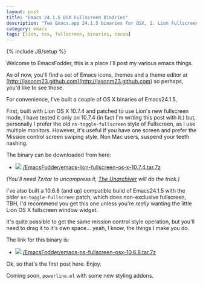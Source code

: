 ```yaml
---
layout: post
title: "Emacs 24.1.5 OSX Fullscreen Binaries"
description: "Two Emacs.app 24.1.5 binaries for OSX, 1. Lion Fullscreen and 2. Classic ns-toggle-fullscreen"
category: emacs
tags: [lion, osx, fullscreen, binaries, cocoa]
---
```

{% include JB/setup %}

Welcome to EmacsFodder, this is a place I'll post my various emacs
things.

As of now, you'll find a set of Emacs icons, themes and a theme editor
at [http://jasonm23.github.com](http://jasonm23.github.com) so
perhaps, you'd like to see those.

For convenience, I've built a couple of OS X binaries of Emacs24.1.5, 

First, built with Lion OS X 10.7.4 and patched to use Lion's new
fullscreen mode, I have tested it only on 10.7.4 (in fact I'm writing
this post with it.) but, personally I prefer the old
`ns-toggle-fullscreen` style of Fullscreen, as I use multiple
monitors. However, it's useful if you have one screen and prefer the
Mission control screen swiping style. Non Mac users, suspend your
teeth nashing.

The binary can be downloaded from here:

* ![](https://github.com/jasonm23/emacs-icons-project/raw/master/thumb/emacs-card-british-racing-green.png)  [/EmacsFodder/emacs-lion-fullscreen-os-x-10.7.4.tar.7z](/EmacsFodder/emacs-lion-fullscreen-os-x-10.7.4.tar.7z)

*(You'll need 7z/tar to uncompress it, [The Unarchiver](http://wakaba.c3.cx/s/apps/unarchiver.html) will do the trick.)*

I've also built a 10.6.8 (and up) compatible build of Emacs24.1.5
with the older `ns-toggle-fullscreen` patch, which does non-exclusive
fullscreen, TBH, I'd recommend you get this one unless you're *really*
wanting the little Lion OS X fullscreen window widget.

It's quite possible to get the same mission control style operation,
but you'll need to drag it to it's own space... yeah, I know, the
things I make you do.

The link for this binary is:

* ![](https://github.com/jasonm23/emacs-icons-project/raw/master/thumb/emacs-card-british-racing-green.png) [/EmacsFodder/emacs-ns-fullscreen-osx-10.6.8.tar.7z](/EmacsFodder/emacs-ns-fullscreen-osx-10.6.8.tar.7z)

Ok, so that's the first post here. Enjoy.

Coming soon, `powerline.el` with some new styling addons.

 
